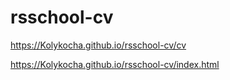 # rsschool-cv

https://Kolykocha.github.io/rsschool-cv/cv

https://Kolykocha.github.io/rsschool-cv/index.html
